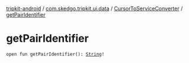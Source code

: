 [tripkit-android](../../index.md) / [com.skedgo.tripkit.ui.data](../index.md) / [CursorToServiceConverter](index.md) / [getPairIdentifier](./get-pair-identifier.md)

# getPairIdentifier

`open fun getPairIdentifier(): `[`String`](https://kotlinlang.org/api/latest/jvm/stdlib/kotlin/-string/index.html)`!`